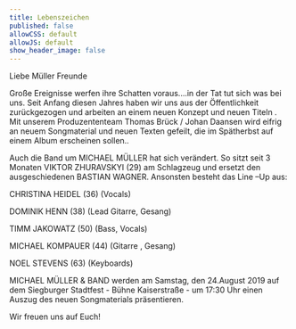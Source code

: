 ```yaml
---
title: Lebenszeichen
published: false
allowCSS: default
allowJS: default
show_header_image: false
---
```


Liebe Müller Freunde

Große Ereignisse werfen ihre Schatten voraus....in der Tat tut sich was bei uns. 
Seit Anfang diesen Jahres haben wir uns aus der Öffentlichkeit zurückgezogen und arbeiten an einem neuen Konzept und neuen Titeln .
Mit unserem Produzententeam Thomas Brück / Johan Daansen wird eifrig an neuem Songmaterial und neuen Texten gefeilt, die im Spätherbst auf einem Album erscheinen sollen..

Auch die Band um MICHAEL MÜLLER hat sich verändert. So sitzt seit 3 Monaten VIKTOR ZHURAVSKYI (29) am Schlagzeug und ersetzt den ausgeschiedenen BASTIAN WAGNER. Ansonsten besteht das Line –Up aus:

CHRISTINA HEIDEL (36) (Vocals)

DOMINIK HENN (38) (Lead Gitarre, Gesang)

TIMM JAKOWATZ (50) (Bass, Vocals)

MICHAEL KOMPAUER (44) (Gitarre , Gesang)

NOEL STEVENS (63) (Keyboards)

MICHAEL MÜLLER & BAND werden am Samstag, den 24.August 2019 auf dem Siegburger Stadtfest - Bühne Kaiserstraße - um 17:30 Uhr einen Auszug des neuen Songmaterials präsentieren.

Wir freuen uns auf Euch!